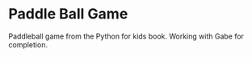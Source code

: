 # Paddle Ball Game

Paddleball game from the Python for kids book. Working with Gabe for completion. 
